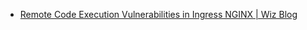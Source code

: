 - [Remote Code Execution Vulnerabilities in Ingress NGINX  | Wiz Blog](https://www.wiz.io/blog/ingress-nginx-kubernetes-vulnerabilities)